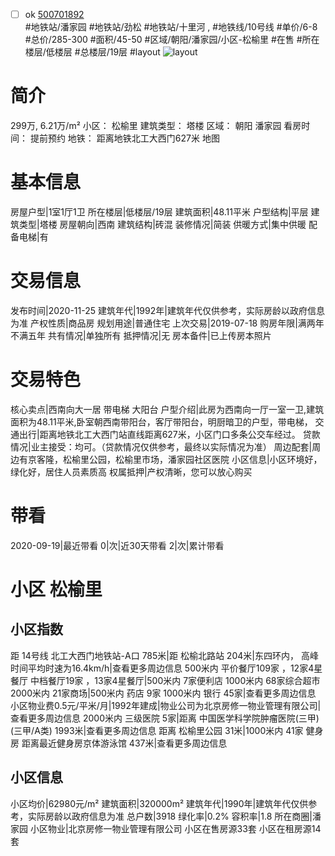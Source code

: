 - [ ] ok [500701892](https://bj.5i5j.com/ershoufang/500701892.html)  
 #地铁站/潘家园 #地铁站/劲松 #地铁站/十里河 ,  #地铁线/10号线
#单价/6-8 #总价/285-300 #面积/45-50   #区域/朝阳/潘家园/小区-松榆里 #在售 #所在楼层/低楼层 #总楼层/19层 #layout 
![layout](http://image2.5i5j.com//group1/M00/F4/6F/CgqJMV7gNYWAN_IoAAQsOPB37f0626.jpg_P5.jpg) 
# 简介 
 299万,  6.21万/m² 
小区： 松榆里
建筑类型： 塔楼
区域： 朝阳 潘家园
看房时间： 提前预约
地铁： 距离地铁北工大西门627米 地图
# 基本信息 
 房屋户型|1室1厅1卫
所在楼层|低楼层/19层
建筑面积|48.11平米
户型结构|平层
建筑类型|塔楼
房屋朝向|西南
建筑结构|砖混
装修情况|简装
供暖方式|集中供暖
配备电梯|有
# 交易信息 
 发布时间|2020-11-25
建筑年代|1992年|建筑年代仅供参考，实际房龄以政府信息为准
产权性质|商品房
规划用途|普通住宅
上次交易|2019-07-18
购房年限|满两年不满五年
共有情况|单独所有
抵押情况|无
房本备件|已上传房本照片
# 交易特色 
 核心卖点|西南向大一居 带电梯 大阳台
户型介绍|此房为西南向一厅一室一卫,建筑面积为48.11平米,卧室朝西南带阳台，客厅带阳台，明厨暗卫的户型，带电梯，
交通出行|距离地铁北工大西门站直线距离627米，小区门口多条公交车经过。
贷款情况|业主接受：均可。（贷款情况仅供参考，最终以实际情况为准）
周边配套|周边有京客隆，松榆里公园，松榆里市场，潘家园社区医院
小区信息|小区环境好，绿化好，居住人员素质高
权属抵押|产权清晰，您可以放心购买
# 带看 
 2020-09-19|最近带看	 0|次|近30天带看	 2|次|累计带看
# 小区 松榆里
## 小区指数 
 距 14号线 北工大西门地铁站-A口 785米|距 松榆北路站 204米|东四环内， 高峰时间平均时速为16.4km/h|查看更多周边信息
500米内 平价餐厅109家 ，12家4星餐厅
中档餐厅19家 ，13家4星餐厅|500米内 7家便利店
1000米内 68家综合超市
2000米内 21家商场|500米内 药店 9家
1000米内 银行 45家|查看更多周边信息
小区物业费0.5元/平米/月|1992年建成|物业公司为北京房修一物业管理有限公司|查看更多周边信息
2000米内 三级医院 5家|距离 中国医学科学院肿瘤医院(三甲) (三甲/A类) 1993米|查看更多周边信息
距离 松榆里公园 31米|1000米内 41家 健身房
距离最近健身房京体游泳馆 437米|查看更多周边信息
## 小区信息 
 小区均价|62980元/m²
建筑面积|320000m²
建筑年代|1990年|建筑年代仅供参考，实际房龄以政府信息为准
总户数|3918
绿化率|0.2%
容积率|1.8
所在商圈|潘家园
小区物业|北京房修一物业管理有限公司
小区在售房源33套
小区在租房源14套
